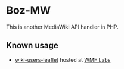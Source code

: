 # Boz-MW

This is another MediaWiki API handler in PHP.

## Known usage
* [wiki-users-leaflet](https://github.com/valerio-bozzolan/wiki-users-leaflet/) hosted at [WMF Labs](https://tools.wmflabs.org/it-wiki-users-leaflet/)
